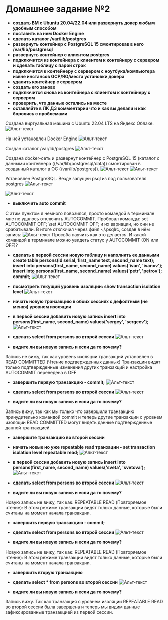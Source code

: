 # Домашнее задание №2


*	**создать ВМ с Ubuntu 20.04/22.04 или развернуть докер любым удобным способом**
*	**поставить на нем Docker Engine**
*	**сделать каталог /var/lib/postgres**
*	**развернуть контейнер с PostgreSQL 15 смонтировав в него /var/lib/postgresql**
*	**развернуть контейнер с клиентом postgres**
*	**подключится из контейнера с клиентом к контейнеру с сервером и сделать таблицу с парой строк**
*	**подключится к контейнеру с сервером с ноутбука/компьютера извне инстансов GCP/ЯО/места установки докера**
*	**удалить контейнер с сервером**
*	**создать его заново**
*	**подключится снова из контейнера с клиентом к контейнеру с сервером**
*	**проверить, что данные остались на месте**
*	**оставляйте в ЛК ДЗ комментарии что и как вы делали и как боролись с проблемами**

Создана виртуальная машина c Ubuntu 22.04 LTS на Яндекс Облаке.
![Альт-текст](Images/HW2/11.png)

На ней установлен Docker Engine
![Альт-текст](Images/HW2/01.png)

Создан каталог /var/lib/postgres
![Альт-текст](Images/HW2/02.png)

Создана docker-сеть и развернут контейнер с PostgreSQL 15 (каталог с данными контейнера ((/var/lib/postgresql/data)) смонтирован в созданный каталог в ОС (/var/lib/postgres)).
![Альт-текст](Images/HW2/03.png)
![Альт-текст](Images/HW2/04.png)

Установлен PostgreSQL. 
Везде запущен psql из под пользователя postgres
![Альт-текст](Images/HW1/5.png)

![Альт-текст](Images/HW1/6.png)

*	**выключить auto commit**

С этим пунктом я немного повозился, просто командой в терминале мне не удалось отключить AUTOCOMMIT.
Пробовал команды:
set AUTOCOMMIT OFF;
\set AUTOCOMMIT OFF;
и их вариации, но они не срабатывали.
В итоге отключил через файл ~/.psqlrc, создав в нём запись:
![Альт-текст](Images/HW1/7.png)
Просьба научить как это делается. И какой командой в терминале можно увидеть статус у AUTOCOMMIT (ON или OFF)?

*	**сделать
в первой сессии новую таблицу и наполнить ее данными create table persons(id serial, first_name text, second_name text); insert into persons(first_name, second_name) values('ivan', 'ivanov'); insert into persons(first_name, second_name) values('petr', 'petrov'); commit;**
![Альт-текст](Images/HW1/8.png)

*	**посмотреть текущий уровень изоляции: show transaction isolation level**
![Альт-текст](Images/HW1/9.png)

*	**начать новую транзакцию в обоих сессиях с дефолтным (не меняя) уровнем изоляции**
*	**в первой сессии добавить новую запись insert into persons(first_name, second_name) values('sergey', 'sergeev');**
![Альт-текст](Images/HW1/10.png)

*	**сделать select from persons во второй сессии**
![Альт-текст](Images/HW1/11.png)

*	**видите ли вы новую запись и если да то почему?**

Запись не вижу, так как уровень изоляции транзакций установлен в READ COMMITTED (Чтение подтвержденных данных) Транзакции видят только подтвержденные изменения других транзакций и настройка AUTOCOMMIT переведена в OFF
*	**завершить первую транзакцию - commit;**
![Альт-текст](Images/HW1/12.png)

*	**сделать select from persons во второй сессии**
![Альт-текст](Images/HW1/13.png)

*	**видите ли вы новую запись и если да то почему?**

Запись вижу, так как мы только что завершили транзакцию принудительно командой commit и теперь другие транзакции с уровнем изоляции READ COMMITTED могут видеть данные подтвержденные данной транзакцией.
*	**завершите транзакцию во второй сессии**
*	**начать новые но уже repeatable read транзации - set transaction isolation level repeatable read;**
![Альт-текст](Images/HW1/19.png)

*	**в первой сессии добавить новую запись insert into persons(first_name, second_name) values('sveta', 'svetova');**
![Альт-текст](Images/HW1/15.png)

*	**сделать select from persons во второй сессии**
![Альт-текст](Images/HW1/16.png)

*	**видите ли вы новую запись и если да то почему?**

Новую запись не вижу, так как: REPEATABLE READ (Повторяемое чтение): В этом режиме транзакции видят только данные, которые были считаны на момент начала транзакции.
*	**завершить первую транзакцию - commit;**
*	**сделать select from persons во второй сессии**
![Альт-текст](Images/HW1/17.png)

*	**видите ли вы новую запись и если да то почему?**

Новую запись не вижу, так как: REPEATABLE READ (Повторяемое чтение): В этом режиме транзакции видят только данные, которые были считаны на момент начала транзакции.
*	**завершить вторую транзакцию**
*	**сделать select * from persons во второй сессии**
![Альт-текст](Images/HW1/18.png)

*	**видите ли вы новую запись и если да то почему?**

Запись вижу. Так как транзакция с уровнем изоляции REPEATABLE READ во второй сессии была завершена и теперь мы видим данные зафиксированные транзакцией из первой сессии.

